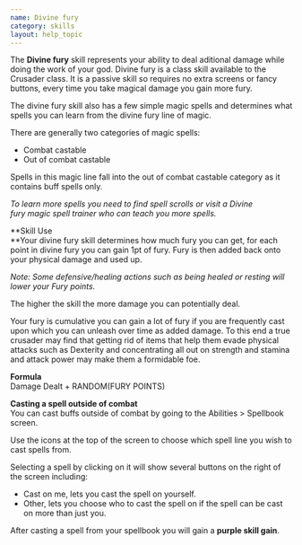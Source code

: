 ```yaml
---
name: Divine fury
category: skills
layout: help_topic
---
```

The **Divine fury** skill represents your ability to deal aditional damage while doing the work of your god. Divine fury is a class skill available to the Crusader class. It is a passive skill so requires no extra screens or fancy buttons, every time you take magical damage you gain more fury.

The divine fury skill also has a few simple magic spells and determines what spells you can learn from the divine fury line of magic.

There are generally two categories of magic spells:

*   Combat castable
*   Out of combat castable

Spells in this magic line fall into the out of combat castable category as it contains buff spells only.

_To learn more spells you need to find spell scrolls or visit a Divine fury magic spell trainer who can teach you more spells._

**Skill Use  
**Your divine fury skill determines how much fury you can get, for each point in divine fury you can gain 1pt of fury. Fury is then added back onto your physical damage and used up.  
  
_Note: Some defensive/healing actions such as being healed or resting will lower your Fury points._  
  
The higher the skill the more damage you can potentially deal.

Your fury is cumulative you can gain a lot of fury if you are frequently cast upon which you can unleash over time as added damage. To this end a true crusader may find that getting rid of items that help them evade physical attacks such as Dexterity and concentrating all out on strength and stamina and attack power may make them a formidable foe.  
  
**Formula**  
Damage Dealt + RANDOM(FURY POINTS)

**Casting a spell outside of combat**  
You can cast buffs outside of combat by going to the Abilities > Spellbook screen.

Use the icons at the top of the screen to choose which spell line you wish to cast spells from. 

Selecting a spell by clicking on it will show several buttons on the right of the screen including:

*   Cast on me, lets you cast the spell on yourself.
*   Other, lets you choose who to cast the spell on if the spell can be cast on more than just you.

After casting a spell from your spellbook you will gain a **purple skill gain**.